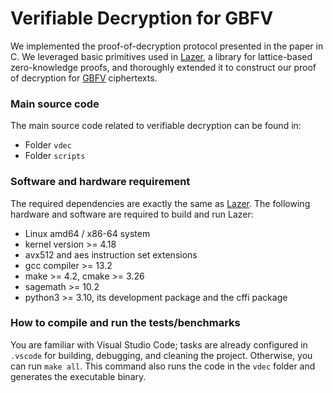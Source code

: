 # Verifiable Decryption for GBFV

We implemented the proof-of-decryption protocol presented in the paper in C. We leveraged basic primitives used in [Lazer](https://eprint.iacr.org/2024/1846),
a library for lattice-based zero-knowledge proofs, and thoroughly extended it to construct our proof of decryption for [GBFV](https://eprint.iacr.org/2024/1587) ciphertexts.  


### Main source code
The main source code related to verifiable decryption can be found in:  

- Folder `vdec`
- Folder `scripts`

### Software and hardware requirement
The required dependencies are exactly the same as [Lazer](https://github.com/lazer-crypto/lazer). The following hardware and software are required to build and run Lazer:

- Linux amd64 / x86-64 system
- kernel version >= 4.18
- avx512 and aes instruction set extensions
- gcc compiler >= 13.2
- make >= 4.2, cmake >= 3.26
- sagemath >= 10.2
- python3 >= 3.10, its development package and the cffi package



### How to compile and run the tests/benchmarks
You are familiar with Visual Studio Code; tasks are already configured in `.vscode` for building, debugging, and cleaning the project. Otherwise, you can run `make all`. This command also runs the code in the `vdec` folder and generates the executable binary.
